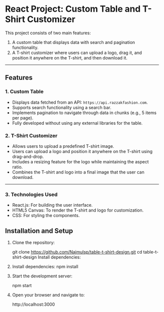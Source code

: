 # React Project: Custom Table and T-Shirt Customizer

This project consists of two main features:
1. A custom table that displays data with search and pagination functionality.
2. A T-shirt customizer where users can upload a logo, drag it, and position it anywhere on the T-shirt, and then download it.

---

## Features

### 1. Custom Table
- Displays data fetched from an API: `https://api.razzakfashion.com`.
- Supports search functionality using a search bar.
- Implements pagination to navigate through data in chunks (e.g., 5 items per page).
- Fully developed without using any external libraries for the table.

### 2. T-Shirt Customizer
- Allows users to upload a predefined T-shirt image.
- Users can upload a logo and position it anywhere on the T-shirt using drag-and-drop.
- Includes a resizing feature for the logo while maintaining the aspect ratio.
- Combines the T-shirt and logo into a final image that the user can download.

---

### 3. Technologies Used
- React.js: For building the user interface.
- HTML5 Canvas: To render the T-shirt and logo for customization.
- CSS: For styling the components.


## Installation and Setup

1. Clone the repository:

   git clone https://github.com/Najmulsp/table-t-shirt-design.git
   cd table-t-shirt-design
   Install dependencies:

2. Install dependencies:
    npm install

3. Start the development server:

    npm start

4. Open your browser and navigate to:

    http://localhost:3000

